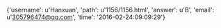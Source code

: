 {'username': u'Hanxuan', 'path': u'1156/1156.html', 'answer': u'B', 'email': u'305796474@qq.com', 'time': '2016-02-24:09:09:29'}